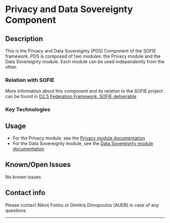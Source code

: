 # Privacy and Data Sovereignty Component
## Description
This is the Privacy and Data Sovereignty (PDS) Component of the SOFIE framework. 
PDS is composed of two modules: the Privacy module and the Data Sovereignty module.
Each module can be used independently from the other.


### Relation with SOFIE

More information about this component and its relation to the SOFIE project can be found in [D2.5 Federation Framework, SOFIE deliverable](https://media.voog.com/0000/0042/0957/files/SOFIE_D2.5-Federation_Framework%2C_2nd_version.pdf)


### Key Technologies



## Usage
* For the Privacy module, see the [Privacy module documentation](doc/Privacy.md)
* For the Data Sovereignty module, see the [Data Sovereignty module documentation](doc/Data-Sovereignty.md)


## Known/Open Issues

No known issues

## Contact info

Please contact Nikos Fotiou or Dimitris Dimopoulos (AUEB) in case of any questions.

***